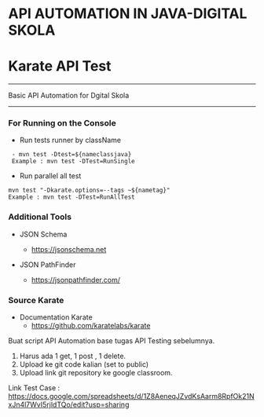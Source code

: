 # API AUTOMATION IN JAVA-DIGITAL SKOLA
# Karate API Test

---

Basic API Automation for Dgital Skola

---

### For Running on the Console
- Run tests runner by className
 ```
  - mvn test -Dtest=${nameclassjava}
  Example : mvn test -DTest=RunSingle
  ```

- Run parallel all test 
 ```
mvn test "-Dkarate.options=--tags ~${nametag}"
Example : mvn test -DTest=RunAllTest
  ```

### Additional Tools
- JSON Schema
  - https://jsonschema.net

- JSON PathFinder
  - https://jsonpathfinder.com/

### Source Karate
- Documentation Karate
  - https://github.com/karatelabs/karate

Buat script API Automation base tugas API Testing sebelumnya.

  1. Harus ada 1 get, 1 post , 1 delete.
  2. Upload ke git code kalian (set to public)
  3. Upload link git repository ke google classroom.
     
Link Test Case : https://docs.google.com/spreadsheets/d/1Z8AeneqJZvdKsAarm8RpfOk21NxJn4l7WvI5rjldTQo/edit?usp=sharing
